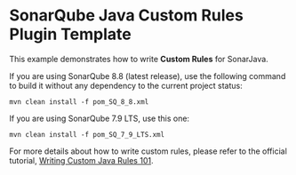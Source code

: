 SonarQube Java Custom Rules Plugin Template
=======

This example demonstrates how to write **Custom Rules** for SonarJava.

If you are using SonarQube 8.8 (latest release), use the following command to build it without any dependency to the current project status:

```
mvn clean install -f pom_SQ_8_8.xml
```

If you are using SonarQube 7.9 LTS, use this one:

```
mvn clean install -f pom_SQ_7_9_LTS.xml
```

For more details about how to write custom rules, please refer to the official tutorial, [Writing Custom Java Rules 101](../CUSTOM_RULES_101.md).

